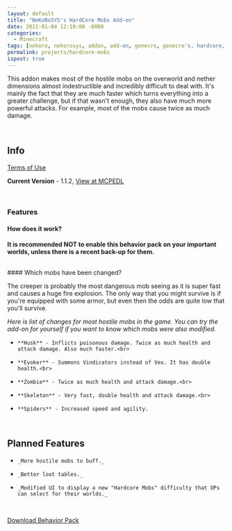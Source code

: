 ```yaml
---
layout: default
title: "NeKoRoSYS's HardCore Mobs Add-on"
date: 2021-01-04 12:10:00 -0000
categories:
  - Minecraft
tags: [nekoro, nekorosys, addon, add-on, genecro, genecro's, hardcore, hardcore mobs, genecro's hardcore mobs, necro, necro's, necro's hardcore mobs]
permalink: projects/hardcore-mobs
ispost: true
---
```

This addon makes most of the hostile mobs on the overworld and nether dimensions almost indestructible and incredibly difficult to deal with. It's mainly the fact that they are much faster which turns everything into a greater challenge, but if that wasn't enough, they also have much more powerful attacks. For example, most of the mobs cause twice as much damage.

<br>

## Info

[Terms of Use](https://nekorosys.github.io/docs/terms_of_use/)

**Current Version** - 1.1.2, <a href="https://mcpedl.com/hardcore-mobs-addon" target="_blank">View at MCPEDL</a>

<br>

### Features

#### How does it work?

**It is recommended NOT to enable this behavior pack on your important worlds, unless there is a recent back-up for them.**<br>

<br>
#### Which mobs have been changed?

The creeper is probably the most dangerous mob seeing as it is super fast and causes a huge fire explosion. The only way that you might survive is if you're equipped with some armor, but even then the odds are quite low that you'll survive. 

_Here is list of changes for most hostile mobs in the game. You can try the add-on for yourself if you want to know which mobs were also modified._

-     **Husk** - Inflicts poisonous damage. Twice as much health and attack damage. Also much faster.<br>
-     **Evoker** - Summons Vindicators instead of Vex. It has double health.<br>
-     **Zombie** - Twice as much health and attack damage.<br>
-     **Skeleton** - Very fast, double health and attack damage.<br>
-     **Spiders** - Increased speed and agility.

<br>

## Planned Features

-     _More hostile mobs to buff._
-     _Better loot tables._
-     _Modified UI to display a new "Hardcore Mobs" difficulty that OPs can select for their worlds._

<br>

[Download Behavior Pack](https://download1587.mediafire.com/0h0yhdkx9d1g/1nfjc3qonp16vvt/HCMobsB.mcpack)
